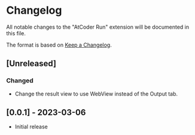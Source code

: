 # Changelog

All notable changes to the "AtCoder Run" extension will be documented in this file.

The format is based on [Keep a Changelog](https://keepachangelog.com/en/1.0.0/).

## [Unreleased]

### Changed

- Change the result view to use WebView instead of the Output tab.

## [0.0.1] - 2023-03-06

- Initial release
